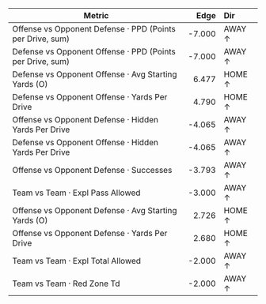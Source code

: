 | Metric | Edge | Dir |
|---|---:|:---|
| Offense vs Opponent Defense · PPD (Points per Drive, sum) | -7.000 | AWAY ↑ |
| Defense vs Opponent Offense · PPD (Points per Drive, sum) | -7.000 | AWAY ↑ |
| Defense vs Opponent Offense · Avg Starting Yards (O) | 6.477 | HOME ↑ |
| Defense vs Opponent Offense · Yards Per Drive | 4.790 | HOME ↑ |
| Offense vs Opponent Defense · Hidden Yards Per Drive | -4.065 | AWAY ↑ |
| Defense vs Opponent Offense · Hidden Yards Per Drive | -4.065 | AWAY ↑ |
| Offense vs Opponent Defense · Successes | -3.793 | AWAY ↑ |
| Team vs Team · Expl Pass Allowed | -3.000 | AWAY ↑ |
| Offense vs Opponent Defense · Avg Starting Yards (O) | 2.726 | HOME ↑ |
| Offense vs Opponent Defense · Yards Per Drive | 2.680 | HOME ↑ |
| Team vs Team · Expl Total Allowed | -2.000 | AWAY ↑ |
| Team vs Team · Red Zone Td | -2.000 | AWAY ↑ |
